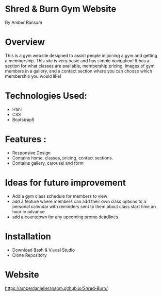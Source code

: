 # Shred & Burn Gym Website
By Amber Ransom
# Overview
This is a gym website designed to assist people in joining a gym and getting a membership. This site is very basic and has simple navigation! It has a section for what classes are available, membership pricing, images of gym members in a gallery, and a contact section where you can choose which membership you would like! 
# Technologies Used:
* Html
* CSS
* Bootstrap5

# Features :
* Responsive Design
* Contains home, classes, pricing, contact sections.
* Contains gallery, carousel and form 

# Ideas for future improvement
* Add a gym class schedule for members to view 
* add a feature where members can add their own class options to a personal calendar with reminders sent to them about class start time an hour in advance 
* add a countdown for any upcoming promo deadlines 

# Installation 
* Download Bash & Visual Studio 
* Clone Repository 

# Website 
https://amberdanielleransom.github.io/Shred-Burn/
